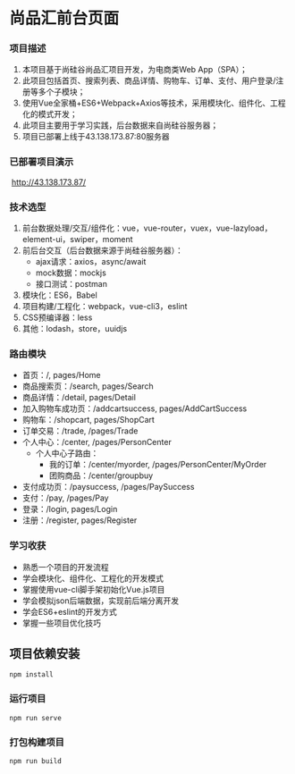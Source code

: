 # 尚品汇前台页面

### **项目描述**

1. 本项目基于尚硅谷尚品汇项目开发，为电商类Web App（SPA）；
2. 此项目包括首页、搜索列表、商品详情、购物车、订单、支付、用户登录/注册等多个子模块；
3. 使用Vue全家桶+ES6+Webpack+Axios等技术，采用模块化、组件化、工程化的模式开发；
4. 此项目主要用于学习实践，后台数据来自尚硅谷服务器；
5. 项目已部署上线于43.138.173.87:80服务器

### **已部署项目演示**

​	http://43.138.173.87/

### **技术选型**

1. 前台数据处理/交互/组件化：vue，vue-router，vuex，vue-lazyload，element-ui，swiper，moment
2. 前后台交互（后台数据来源于尚硅谷服务器）：
   - ajax请求：axios，async/await
   - mock数据：mockjs
   - 接口测试：postman
3. 模块化：ES6，Babel
4. 项目构建/工程化：webpack，vue-cli3，eslint
5. CSS预编译器：less
6. 其他：lodash，store，uuidjs

### **路由模块**

- 首页：/, pages/Home
- 商品搜索页：/search, pages/Search
- 商品详情：/detail, pages/Detail
- 加入购物车成功页：/addcartsuccess, pages/AddCartSuccess
- 购物车：/shopcart, pages/ShopCart
- 订单交易：/trade, /pages/Trade
- 个人中心：/center, /pages/PersonCenter
  - 个人中心子路由：
    - 我的订单：/center/myorder, /pages/PersonCenter/MyOrder
    - 团购商品：/center/groupbuy
- 支付成功页：/paysuccess, /pages/PaySuccess
- 支付：/pay, /pages/Pay
- 登录：/login, pages/Login
- 注册：/register, pages/Register

### 学习收获

-  熟悉一个项目的开发流程
- 学会模块化、组件化、工程化的开发模式
- 掌握使用vue-cli脚手架初始化Vue.js项目
- 学会模拟json后端数据，实现前后端分离开发
- 学会ES6+eslint的开发方式
- 掌握一些项目优化技巧



## 项目依赖安装
```
npm install
```

### 运行项目
```
npm run serve
```

### 打包构建项目
```
npm run build
```
